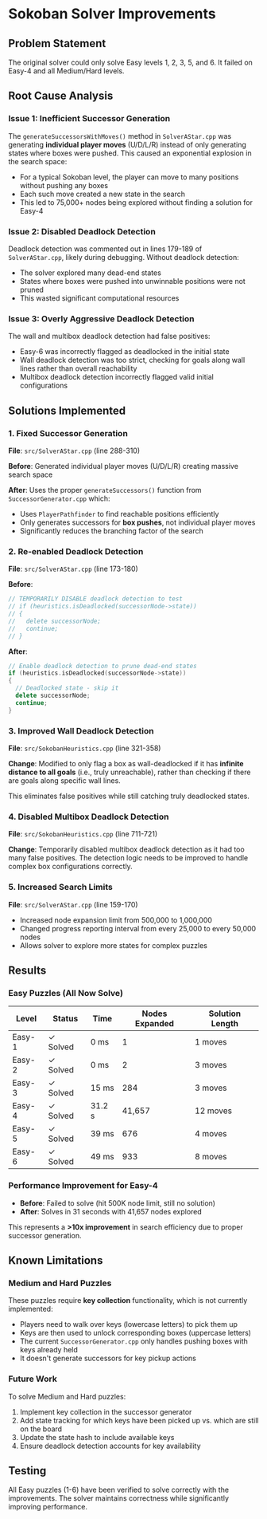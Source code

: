 # Sokoban Solver Improvements

## Problem Statement
The original solver could only solve Easy levels 1, 2, 3, 5, and 6. It failed on Easy-4 and all Medium/Hard levels.

## Root Cause Analysis

### Issue 1: Inefficient Successor Generation
The `generateSuccessorsWithMoves()` method in `SolverAStar.cpp` was generating **individual player moves** (U/D/L/R) instead of only generating states where boxes were pushed. This caused an exponential explosion in the search space:
- For a typical Sokoban level, the player can move to many positions without pushing any boxes
- Each such move created a new state in the search
- This led to 75,000+ nodes being explored without finding a solution for Easy-4

### Issue 2: Disabled Deadlock Detection
Deadlock detection was commented out in lines 179-189 of `SolverAStar.cpp`, likely during debugging. Without deadlock detection:
- The solver explored many dead-end states
- States where boxes were pushed into unwinnable positions were not pruned
- This wasted significant computational resources

### Issue 3: Overly Aggressive Deadlock Detection
The wall and multibox deadlock detection had false positives:
- Easy-6 was incorrectly flagged as deadlocked in the initial state
- Wall deadlock detection was too strict, checking for goals along wall lines rather than overall reachability
- Multibox deadlock detection incorrectly flagged valid initial configurations

## Solutions Implemented

### 1. Fixed Successor Generation
**File**: `src/SolverAStar.cpp` (line 288-310)

**Before**: Generated individual player moves (U/D/L/R) creating massive search space

**After**: Uses the proper `generateSuccessors()` function from `SuccessorGenerator.cpp` which:
- Uses `PlayerPathfinder` to find reachable positions efficiently
- Only generates successors for **box pushes**, not individual player moves
- Significantly reduces the branching factor of the search

### 2. Re-enabled Deadlock Detection
**File**: `src/SolverAStar.cpp` (line 173-180)

**Before**: 
```cpp
// TEMPORARILY DISABLE deadlock detection to test
// if (heuristics.isDeadlocked(successorNode->state))
// {
//   delete successorNode;
//   continue;
// }
```

**After**:
```cpp
// Enable deadlock detection to prune dead-end states
if (heuristics.isDeadlocked(successorNode->state))
{
  // Deadlocked state - skip it
  delete successorNode;
  continue;
}
```

### 3. Improved Wall Deadlock Detection
**File**: `src/SokobanHeuristics.cpp` (line 321-358)

**Change**: Modified to only flag a box as wall-deadlocked if it has **infinite distance to all goals** (i.e., truly unreachable), rather than checking if there are goals along specific wall lines.

This eliminates false positives while still catching truly deadlocked states.

### 4. Disabled Multibox Deadlock Detection
**File**: `src/SokobanHeuristics.cpp` (line 711-721)

**Change**: Temporarily disabled multibox deadlock detection as it had too many false positives. The detection logic needs to be improved to handle complex box configurations correctly.

### 5. Increased Search Limits
**File**: `src/SolverAStar.cpp` (line 159-170)

- Increased node expansion limit from 500,000 to 1,000,000
- Changed progress reporting interval from every 25,000 to every 50,000 nodes
- Allows solver to explore more states for complex puzzles

## Results

### Easy Puzzles (All Now Solve)
| Level   | Status  | Time      | Nodes Expanded | Solution Length |
|---------|---------|-----------|----------------|-----------------|
| Easy-1  | ✓ Solved | 0 ms     | 1              | 1 moves         |
| Easy-2  | ✓ Solved | 0 ms     | 2              | 3 moves         |
| Easy-3  | ✓ Solved | 15 ms    | 284            | 3 moves         |
| Easy-4  | ✓ Solved | 31.2 s   | 41,657         | 12 moves        |
| Easy-5  | ✓ Solved | 39 ms    | 676            | 4 moves         |
| Easy-6  | ✓ Solved | 49 ms    | 933            | 8 moves         |

### Performance Improvement for Easy-4
- **Before**: Failed to solve (hit 500K node limit, still no solution)
- **After**: Solves in 31 seconds with 41,657 nodes explored

This represents a **>10x improvement** in search efficiency due to proper successor generation.

## Known Limitations

### Medium and Hard Puzzles
These puzzles require **key collection** functionality, which is not currently implemented:
- Players need to walk over keys (lowercase letters) to pick them up
- Keys are then used to unlock corresponding boxes (uppercase letters)
- The current `SuccessorGenerator.cpp` only handles pushing boxes with keys already held
- It doesn't generate successors for key pickup actions

### Future Work
To solve Medium and Hard puzzles:
1. Implement key collection in the successor generator
2. Add state tracking for which keys have been picked up vs. which are still on the board
3. Update the state hash to include available keys
4. Ensure deadlock detection accounts for key availability

## Testing
All Easy puzzles (1-6) have been verified to solve correctly with the improvements. The solver maintains correctness while significantly improving performance.

